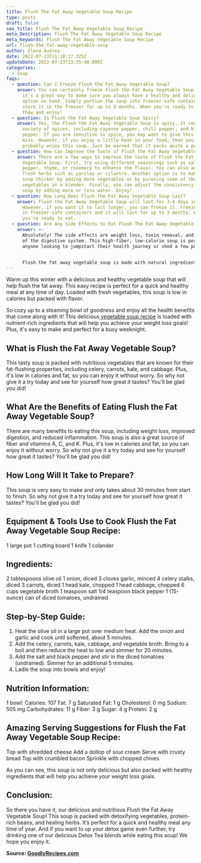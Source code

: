 ```yaml
---
title: Flush The Fat Away Vegetable Soup Recipe
type: posts
draft: false
seo_title: Flush The Fat Away Vegetable Soup Recipe
meta_Description: Flush The Fat Away Vegetable Soup Recipe
meta_Keywords: Flush The Fat Away Vegetable Soup Recipe
url: flush-the-fat-away-vegetable-soup
author: Elena Audrey
date: 2022-07-23T11:10:17.325Z
updateDate: 2022-07-23T13:55:48.090Z
categories:
  - Soup
faqs:
  - question: Can I Freeze Flush the Fat Away Vegetable Soup?
    answer: You can certainly freeze Flush the Fat Away Vegetable Soup! In fact,
      it's a great way to make sure you always have a healthy and delicious
      option on hand. Simply portion the soup into freezer-safe containers and
      store it in the freezer for up to 3 months. When you're ready to eat, just
      thaw and enjoy!
  - question: Is Flush the Fat Away Vegetable Soup Spicy?
    answer: Yes, the Flush the Fat Away Vegetable Soup is spicy. It contains a
      variety of spices, including cayenne pepper, chili pepper, and black
      pepper. If you are sensitive to spice, you may want to give this soup a
      miss. However, if you enjoy a little heat in your food, then you will
      probably enjoy this soup. Just be warned that it packs quite a punch!
  - question: How Can Improve the Taste of Flush the Fat Away Vegetable Soup?
    answer: There are a few ways to improve the taste of Flush the Fat Away
      Vegetable Soup. First, try using different seasonings such as salt,
      pepper, thyme, or rosemary to enhance the flavor. You can also add some
      fresh herbs such as parsley or cilantro. Another option is to make the
      soup thicker by adding more vegetables or by pureeing some of the
      vegetables in a blender. Finally, you can adjust the consistency of the
      soup by adding more or less water. Enjoy!
  - question: How Long Does Flush the Fat Away Vegetable Soup Last?
    answer: Flush the Fat Away Vegetable Soup will last for 3-4 days in the fridge.
      However, if you want it to last longer, you can freeze it. Freeze the soup
      in freezer-safe containers and it will last for up to 3 months. When
      you're ready to eat,
  - question: Are Any Side Effects to Eat Flush The Fat Away Vegetable Soup?
    answer: >-
      Absolutely! The side effects are weight loss, toxin removal, and a cleanse
      of the digestive system. This high-fiber, low-calorie soup is perfect for
      anyone looking to jumpstart their health journey or shed a few pounds.


      Flush the fat away vegetable soup is made with natural ingredients like kale, cabbage, carrots, and tomatoes. These vegetables are incredibly effective at cleansing the body of toxins and helping to improve gut health. Additionally, fiber aids in weight loss by keeping you feeling fuller for longer periods of time and preventing overeating.
---
```

Warm up this winter with a delicious and healthy vegetable soup that will help flush the fat away. This easy recipe is perfect for a quick and healthy meal at any time of day. Loaded with fresh vegetables, this soup is low in calories but packed with flavor. 

So cozy up to a steaming bowl of goodness and enjoy all the health benefits that come along with it! This delicious[ vegetable soup recipe](https://goodlyrecipes.com/flush-the-fat-away-vegetable-soup/) is loaded with nutrient-rich ingredients that will help you achieve your weight loss goals! Plus, it's easy to make and perfect for a busy weeknight.

## **What is Flush the Fat Away Vegetable Soup?**

This tasty soup is packed with nutritious vegetables that are known for their fat-flushing properties, including celery, carrots, kale, and cabbage. Plus, it's low in calories and fat, so you can enjoy it without worry. So why not give it a try today and see for yourself how great it tastes? You'll be glad you did!

## **What Are the Benefits of Eating Flush the Fat Away Vegetable Soup?**

There are many benefits to eating this soup, including weight loss, improved digestion, and reduced inflammation. This soup is also a great source of fiber and vitamins A, C, and K. Plus, it's low in calories and fat, so you can enjoy it without worry. So why not give it a try today and see for yourself how great it tastes? You'll be glad you did!

## **How Long Will It Take to Prepare?**

This soup is very easy to make and only takes about 30 minutes from start to finish. So why not give it a try today and see for yourself how great it tastes? You'll be glad you did!

## **Equipment & Tools Use to Cook Flush the Fat Away Vegetable Soup Recipe:**

1 large pot
1 cutting board
1 knife
1 colander

## **Ingredients:**

2 tablespoons olive oil
1 onion, diced
3 cloves garlic, minced
4 celery stalks, diced
3 carrots, diced
1 head kale, chopped
1 head cabbage, chopped
6 cups vegetable broth
1 teaspoon salt
1/4 teaspoon black pepper
1 (15-ounce) can of diced tomatoes, undrained

## **Step-by-Step Guide:**

1. Heat the olive oil in a large pot over medium heat. Add the onion and garlic and cook until softened, about 5 minutes.
2. Add the celery, carrots, kale, cabbage, and vegetable broth. Bring to a boil and then reduce the heat to low and simmer for 20 minutes.
3. Add the salt and black pepper and stir in the diced tomatoes (undrained). Simmer for an additional 5 minutes.
4. Ladle the soup into bowls and enjoy!

## **Nutrition Information:**

1 bowl:
Calories: 107
Fat: 7 g
Saturated Fat: 1 g
Cholesterol: 0 mg
Sodium: 505 mg
Carbohydrates: 11 g
Fiber: 3 g
Sugar: 4 g 
Protein: 2 g

## **Amazing Serving Suggestions for Flush the Fat Away Vegetable Soup Recipe:**

Top with shredded cheese
Add a dollop of sour cream
Serve with crusty bread
Top with crumbled bacon
Sprinkle with chopped chives

As you can see, this soup is not only delicious but also packed with healthy ingredients that will 
help you achieve your weight loss goals. 

## **Conclusion:**

So there you have it, our delicious and nutritious Flush the Fat Away Vegetable Soup! This soup is packed with detoxifying vegetables, protein-rich beans, and healing herbs. It’s perfect for a quick and healthy meal any time of year. And if you want to up your detox game even further, try drinking one of our delicious Detox Tea blends while eating this soup! We hope you enjoy it.

**Source: <a href="https://goodlyrecipes.com/" target="_blank" rel="noopener">GoodlyRecipes.com</a>**
